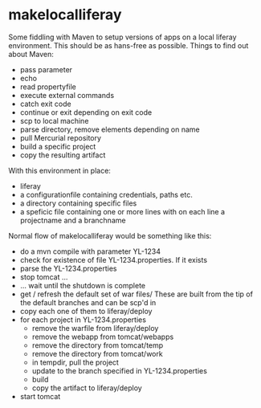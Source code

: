 # makelocalliferay

Some fiddling with Maven to setup versions of apps on a local liferay environment. This should be as hans-free as possible. Things to find out about Maven:

* pass parameter
* echo
* read propertyfile
* execute external commands
* catch exit code
* continue or exit depending on exit code
* scp to local machine
* parse directory, remove elements depending on name
* pull Mercurial repository
* build a specific project
* copy the resulting artifact

With this environment in place:

* liferay
* a configurationfile containing credentials, paths etc.
* a directory containing specific files
* a speficic file containing one or more lines with on each line a projectname and a branchname

Normal flow of makelocalliferay would be something like this:

* do a mvn compile with parameter YL-1234
* check for existence of file YL-1234.properties. If it exists
* parse the YL-1234.properties
* stop tomcat ...
* ... wait until the shutdown is complete
* get / refresh the default set of war files/ These are built from the tip of the default branches and can be scp'd in
* copy each one of them to liferay/deploy
* for each project in YL-1234.properties
	* remove the warfile from liferay/deploy
	* remove the webapp from tomcat/webapps
	* remove the directory from tomcat/temp
	* remove the directory from tomcat/work
	* in tempdir, pull the project
	* update to the branch specified in YL-1234.properties
	* build
	* copy the artifact to liferay/deploy
* start tomcat
